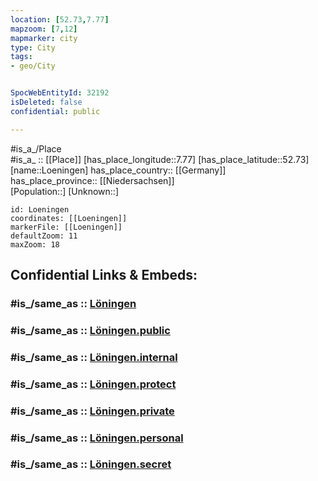 ```yaml
---
location: [52.73,7.77] 
mapzoom: [7,12] 
mapmarker: city 
type: City
tags:
- geo/City


SpocWebEntityId: 32192
isDeleted: false
confidential: public

---
```

#is_a_/Place  
#is_a_ :: [[Place]] 
[has_place_longitude::7.77] 
[has_place_latitude::52.73] 
[name::Loeningen] 
has_place_country:: [[Germany]]  
has_place_province:: [[Niedersachsen]]  
[Population::] 
[Unknown::] 


```leaflet
id: Loeningen
coordinates: [[Loeningen]] 
markerFile: [[Loeningen]] 
defaultZoom: 11 
maxZoom: 18
```


## Confidential Links & Embeds: 

### #is_/same_as :: [Löningen](/_Standards/Earth/Continent/Europe/Europe~Central/Germany/Germany~West/Niedersachsen/counties~Niedersachsen/Cloppenburg/cities~Cloppenburg/Löningen.md) 

### #is_/same_as :: [Löningen.public](/_public/Earth/Continent/Europe/Europe~Central/Germany/Germany~West/Niedersachsen/counties~Niedersachsen/Cloppenburg/cities~Cloppenburg/Löningen.public.md) 

### #is_/same_as :: [Löningen.internal](/_internal/Earth/Continent/Europe/Europe~Central/Germany/Germany~West/Niedersachsen/counties~Niedersachsen/Cloppenburg/cities~Cloppenburg/Löningen.internal.md) 

### #is_/same_as :: [Löningen.protect](/_protect/Earth/Continent/Europe/Europe~Central/Germany/Germany~West/Niedersachsen/counties~Niedersachsen/Cloppenburg/cities~Cloppenburg/Löningen.protect.md) 

### #is_/same_as :: [Löningen.private](/_private/Earth/Continent/Europe/Europe~Central/Germany/Germany~West/Niedersachsen/counties~Niedersachsen/Cloppenburg/cities~Cloppenburg/Löningen.private.md) 

### #is_/same_as :: [Löningen.personal](/_personal/Earth/Continent/Europe/Europe~Central/Germany/Germany~West/Niedersachsen/counties~Niedersachsen/Cloppenburg/cities~Cloppenburg/Löningen.personal.md) 

### #is_/same_as :: [Löningen.secret](/_secret/Earth/Continent/Europe/Europe~Central/Germany/Germany~West/Niedersachsen/counties~Niedersachsen/Cloppenburg/cities~Cloppenburg/Löningen.secret.md)

